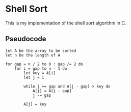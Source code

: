 # Shell Sort

This is my implementation of the shell sort algorithm in C.

## Pseudocode

```
let A be the array to be sorted
let n be the length of A

for gap = n / 2 to 0 : gap /= 2 do
    for i = gap to n - 1 do
        let key = A[i]
        let j = i

        while j >= gap and A[j - gap] > key do
            A[j] = A[j - gap]
            j -= gap

        A[j] = key
```

